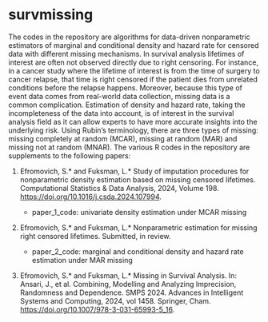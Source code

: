 # survmissing

The codes in the repository are algorithms for data-driven nonparametric estimators of marginal and conditional density and hazard rate for censored data with different missing mechanisms. In survival analysis lifetimes of interest are often not observed directly due to right censoring. For instance, in a cancer study where the lifetime of interest is from the time of surgery to cancer relapse, that time is right censored if the patient dies from unrelated conditions before the relapse happens. Moreover, 
because this type of event data comes from real-world data collection, missing data is a common complication. Estimation of density and hazard rate, taking the incompleteness of the data into account, is of interest in the survival analysis field as it can allow experts to have more accurate insights into the underlying risk.
Using Rubin’s terminology, there are three types of missing: missing completely at random (MCAR), missing at random (MAR) and missing not at random (MNAR). The various R codes in the repository are supplements to the following papers: 

1.	Efromovich, S.* and Fuksman, L.* Study of imputation procedures for nonparametric density estimation based on missing censored lifetimes. Computational Statistics & Data Analysis, 2024, Volume 198. https://doi.org/10.1016/j.csda.2024.107994.
    - paper_1_code: univariate density estimation under MCAR missing

2.	Efromovich, S.* and Fuksman, L.* Nonparametric estimation for missing right censored lifetimes. Submitted, in review.
    - paper_2_code: marginal and conditional density and hazard rate estimation under MAR missing	 

3.	Efromovich, S.* and Fuksman, L.* Missing in Survival Analysis. In: Ansari, J., et al. Combining, Modelling and Analyzing Imprecision, Randomness and Dependence. SMPS 2024. Advances in Intelligent Systems and Computing, 2024, vol 1458. Springer, Cham. https://doi.org/10.1007/978-3-031-65993-5_16.	  

